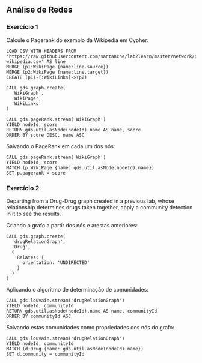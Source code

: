 ## Análise de Redes

### Exercício 1

Calcule o Pagerank do exemplo da Wikipedia em Cypher:

~~~cypher
LOAD CSV WITH HEADERS FROM 'https://raw.githubusercontent.com/santanche/lab2learn/master/network/pagerank/pagerank-wikipedia.csv' AS line
MERGE (p1:WikiPage {name:line.source})
MERGE (p2:WikiPage {name:line.target})
CREATE (p1)-[:WikiLinks]->(p2)
~~~

~~~cypher
CALL gds.graph.create(
  'WikiGraph',
  'WikiPage',
  'WikiLinks'
)
~~~

~~~cypher
CALL gds.pageRank.stream('WikiGraph')
YIELD nodeId, score
RETURN gds.util.asNode(nodeId).name AS name, score
ORDER BY score DESC, name ASC
~~~

Salvando o PageRank em cada um dos nós:

~~~cypher
CALL gds.pageRank.stream('WikiGraph')
YIELD nodeId, score
MATCH (p:WikiPage {name: gds.util.asNode(nodeId).name})
SET p.pagerank = score
~~~


### Exercício 2

Departing from a Drug-Drug graph created in a previous lab, whose relationship determines drugs taken together, apply a community detection in it to see the results.

Criando o grafo a partir dos nós e arestas anteriores:

~~~cypher
CALL gds.graph.create(
  'drugRelationGraph',
  'Drug',
  {
    Relates: {
      orientation: 'UNDIRECTED'
    }
  }
)
~~~

Aplicando o algoritmo de determinação de comunidades:

~~~cypher
CALL gds.louvain.stream('drugRelationGraph')
YIELD nodeId, communityId
RETURN gds.util.asNode(nodeId).name AS name, communityId
ORDER BY communityId ASC
~~~

Salvando estas comunidades como propriedades dos nós do grafo:

~~~cypher
CALL gds.louvain.stream('drugRelationGraph')
YIELD nodeId, communityId
MATCH (d:Drug {name: gds.util.asNode(nodeId).name})
SET d.community = communityId
~~~